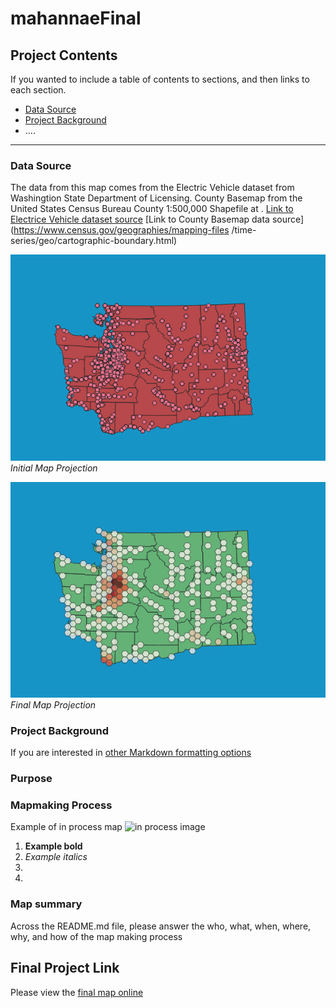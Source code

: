 # mahannaeFinal

## Project Contents

If you wanted to include a table of contents to sections, and then links to each section.


- [Data Source](#data-source)
- [Project Background](#project-background)
- ....

***

### Data Source
The data from this map comes from the Electric Vehicle dataset from Washingtion State Department of Licensing.
County Basemap from the United States Census Bureau County 1:500,000 Shapefile at .
[Link to Electrice Vehicle dataset source](https://catalog.data.gov/dataset/electric-vehicle-population-data)
[Link to County Basemap data source](https://www.census.gov/geographies/mapping-files
/time-series/geo/cartographic-boundary.html)

![Intial Map Projection](/Graphics/intialprojection.PNG)   
*Initial Map Projection*

![Final Map Projection](/Graphics/finalprojection.PNG)   
*Final Map Projection*

### Project Background

If you are interested in [other Markdown formatting options](https://www.markdownguide.org/basic-syntax/)

### Purpose

### Mapmaking Process

Example of in process map ![in process image](filepath)

1. **Example bold**
2. *Example italics*
3. 
4. 

### Map summary

Across the README.md file, please answer the who, what, when, where, why, and how of the map making process


## Final Project Link

Please view the [final map online](www.github...)